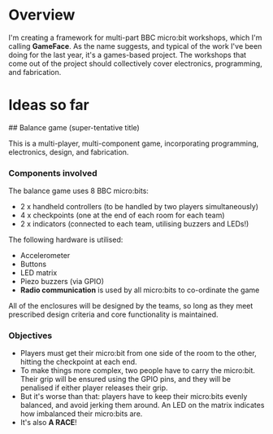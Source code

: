 # Overview

I'm creating a framework for multi-part BBC micro:bit workshops, which I'm calling **GameFace**. As the name suggests, and typical of the work I've been doing for the last year, it's a games-based project. The workshops that come out of the project should collectively cover electronics, programming, and fabrication.

# Ideas so far

## Balance game (super-tentative title)

This is a multi-player, multi-component game, incorporating programming, electronics, design, and fabrication.

### Components involved

The balance game uses 8 BBC micro:bits:

* 2 x handheld controllers (to be handled by two players simultaneously)
* 4 x checkpoints (one at the end of each room for each team)
* 2 x indicators (connected to each team, utilising buzzers and LEDs!)

The following hardware is utilised:

* Accelerometer
* Buttons
* LED matrix
* Piezo buzzers (via GPIO)
* **Radio communication** is used by all micro:bits to co-ordinate the game

All of the enclosures will be designed by the teams, so long as they meet prescribed design criteria and core functionality is maintained.

### Objectives

* Players must get their micro:bit from one side of the room to the other, hitting the checkpoint at each end.
* To make things more complex, two people have to carry the micro:bit. Their grip will be ensured using the GPIO pins, and they will be penalised if either player releases their grip.
* But it's worse than that: players have to keep their micro:bits evenly balanced, and avoid jerking them around. An LED on the matrix indicates how imbalanced their micro:bits are.
* It's also **A RACE**!
